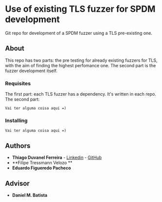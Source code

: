 # Use of existing TLS fuzzer for SPDM development

Git repo for development of a SPDM fuzzer using a TLS pre-existing one. 

## About

This repo has two parts: the pre testing for already existing fuzzers for TLS, with the aim of finding the highest perfomance one.
The second part is the fuzzer development itself.

### Requisites

The first part: each TLS fuzzer has a dependency. It's written in each repo.
The second part:
```
Vai ter alguma coisa aqui =)
```


### Installing

```
Vai ter alguma coisa aqui =)
```


## Authors

* **Thiago Duvanel Ferreira** - [Linkedin](https://www.linkedin.com/in/thiago-duvanel-ferreira-142028244/) - [GitHub](https://github.com/th-duvanel)
* **Filipe Tressmann Velozo **
* **Eduardo Figueredo Pacheco**


## Advisor

* **Daniel M. Batista**


